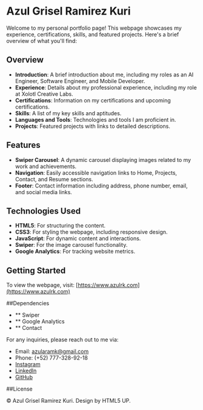 # Azul Grisel Ramirez Kuri

Welcome to my personal portfolio page! This webpage showcases my experience, certifications, skills, and featured projects. Here's a brief overview of what you'll find:

## Overview

- **Introduction**: A brief introduction about me, including my roles as an AI Engineer, Software Engineer, and Mobile Developer.
- **Experience**: Details about my professional experience, including my role at Xolotl Creative Labs.
- **Certifications**: Information on my certifications and upcoming certifications.
- **Skills**: A list of my key skills and aptitudes.
- **Languages and Tools**: Technologies and tools I am proficient in.
- **Projects**: Featured projects with links to detailed descriptions.

## Features

- **Swiper Carousel**: A dynamic carousel displaying images related to my work and achievements.
- **Navigation**: Easily accessible navigation links to Home, Projects, Contact, and Resume sections.
- **Footer**: Contact information including address, phone number, email, and social media links.

## Technologies Used

- **HTML5**: For structuring the content.
- **CSS3**: For styling the webpage, including responsive design.
- **JavaScript**: For dynamic content and interactions.
- **Swiper**: For the image carousel functionality.
- **Google Analytics**: For tracking website metrics.

## Getting Started

To view the webpage, visit: [https://www.azulrk.com](https://www.azulrk.com)

##Dependencies
- ** Swiper
- ** Google Analytics
- ** Contact

For any inquiries, please reach out to me via:

- Email: azularamk@gmail.com
- Phone: (+52) 777-328-92-18
- [Instagram](https://www.instagram.com/azulramk/)
- [LinkedIn](https://www.linkedin.com/in/azul-grisel-ramirez-kuri-7a213018a/)
- [GitHub](https://github.com/AzulRK22)

##License

© Azul Grisel Ramirez Kuri. Design by HTML5 UP.
